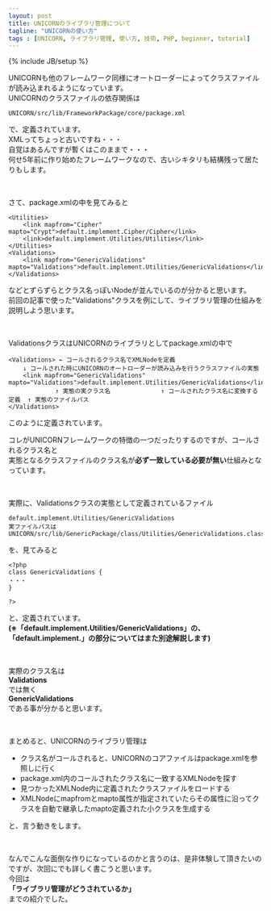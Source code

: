 ```yaml
---
layout: post
title: UNICORNのライブラリ管理について
tagline: "UNICORNの使い方"
tags : [UNICORN, ライブラリ管理, 使い方, 技術, PHP, beginner, tutorial]
---
```

{% include JB/setup %}

UNICORNも他のフレームワーク同様にオートローダーによってクラスファイルが読み込まれるようになっています。  
UNICORNのクラスファイルの依存関係は

```
UNICORN/src/lib/FrameworkPackage/core/package.xml

```

で、定義されています。  
XMLってちょっと古いですね・・・  
自覚はあるんですが暫くはこのままで・・・  
何せ5年前に作り始めたフレームワークなので、古いシキタリも結構残って居たりもします。

&nbsp;

さて、package.xmlの中を見てみると

```
<Utilities>
	<link mapfrom="Cipher" mapto="Crypt">default.implement.Cipher/Cipher</link>
	<link>default.implement.Utilities/Utilities</link>
</Utilities>
<Validations>
	<link mapfrom="GenericValidations" mapto="Validations">default.implement.Utilities/GenericValidations</link>
</Validations>

```

などとずらずらとクラス名っぽいNodeが並んでいるのが分かると思います。  
前回の記事で使った"Validations"クラスを例にして、ライブラリ管理の仕組みを説明しよう思います。

&nbsp;

ValidationsクラスはUNICORNのライブラリとしてpackage.xmlの中で

```
<Validations> ← コールされるクラス名でXMLNodeを定義
	↓ コールされた時にUNICORNのオートローダーが読み込みを行うクラスファイルの実態
	<link mapfrom="GenericValidations" mapto="Validations">default.implement.Utilities/GenericValidations</link>
	         ↑ 実態の実クラス名              ↑ コールされたクラス名に変換する定義  ↑ 実態のファイルパス
</Validations>

```

このように定義されています。

コレがUNICORNフレームワークの特徴の一つだったりするのですが、コールされるクラス名と  
実態となるクラスファイルのクラス名が**必ず一致している必要が無い**仕組みとなっています。

&nbsp;

実際に、Validationsクラスの実態として定義されているファイル

```
default.implement.Utilities/GenericValidations
実ファイルパスは
UNICORN/src/lib/GenericPackage/class/Utilities/GenericValidations.class.php

```

を、見てみると

```
<?php
class GenericValidations {
・・・
}

?>

```

と、定義されています。  
**(※「default.implement.Utilities/GenericValidations」の、 「default.implement.」の部分についてはまた別途解説します)**

&nbsp;

実際のクラス名は  
**Validations**  
では無く  
**GenericValidations**  
である事が分かると思います。

&nbsp;

まとめると、UNICORNのライブラリ管理は

- クラス名がコールされると、UNICORNのコアファイルはpackage.xmlを参照しに行く
- package.xml内のコールされたクラス名に一致するXMLNodeを探す
- 見つかったXMLNode内に定義されたクラスファイルをロードする
- XMLNodeにmapfromとmapto属性が指定されていたらその属性に沿ってクラスを自動で継承したmapto定義された小クラスを生成する

と、言う動きをします。

&nbsp;

なんでこんな面倒な作りになっているのかと言うのは、是非体験して頂きたいのですが、次回にでも詳しく書こうと思います。  
今回は  
**「ライブラリ管理がどうされているか」**  
までの紹介でした。

&nbsp;
